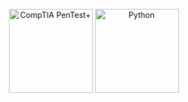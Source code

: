 <p align="center">
  <img src="https://upload.wikimedia.org/wikipedia/commons/8/80/CompTIA_PenTest%2B_logo.png](https://github.com/O-DESERTOR-DA-MATRIX/O-DESERTOR-DA-MATRIX/blob/main/PenTest%2Bce%20certified%20Logo.png" alt="CompTIA PenTest+" width="150" height="150"/>
  <img src="https://cdn.jsdelivr.net/gh/devicons/devicon/icons/python/python-original.svg" alt="Python" width="150" height="150"/>
</p>
